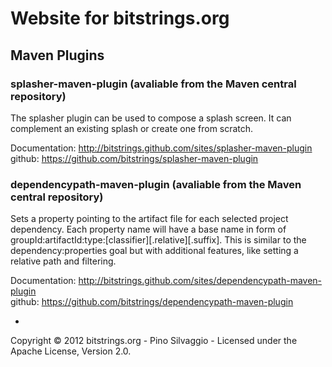 # Website for bitstrings.org #

## Maven Plugins ##

### splasher-maven-plugin (avaliable from the Maven central repository) ###

The splasher plugin can be used to compose a splash screen. It can complement an existing splash or create one from scratch.

Documentation: http://bitstrings.github.com/sites/splasher-maven-plugin  
github: https://github.com/bitstrings/splasher-maven-plugin  


### dependencypath-maven-plugin (avaliable from the Maven central repository) ###

Sets a property pointing to the artifact file for each selected project dependency. Each property name will have a base name in form of groupId:artifactId:type:[classifier][.relative][.suffix]. This is similar to the dependency:properties goal but with additional features, like setting a relative path and filtering.

Documentation: http://bitstrings.github.com/sites/dependencypath-maven-plugin  
github: https://github.com/bitstrings/dependencypath-maven-plugin  

-

Copyright © 2012 bitstrings.org - Pino Silvaggio - Licensed under the Apache License, Version 2.0.
